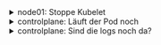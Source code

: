 <details><summary>node01: Stoppe Kubelet</summary>

```plain
systemctl stop kubelet
```

</details>

<details><summary>controlplane: Läuft der Pod noch</summary>

```plain
kubectl get pod -o wide
```

</details>

<details><summary>controlplane: Sind die logs noch da?</summary>

```plain
kubectl logs nginx
```

</details>
